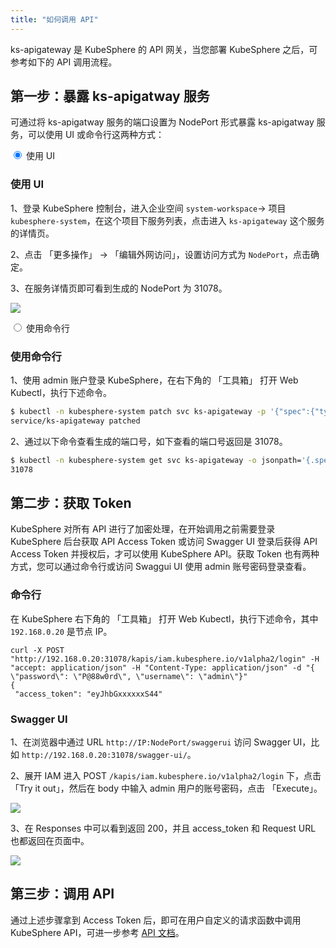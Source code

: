 ```yaml
---
title: "如何调用 API"
---
```


ks-apigateway 是 KubeSphere 的 API 网关，当您部署 KubeSphere 之后，可参考如下的 API 调用流程。


## 第一步：暴露 ks-apigatway 服务

可通过将 ks-apigatway 服务的端口设置为 NodePort 形式暴露 ks-apigatway 服务，可以使用 UI 或命令行这两种方式：

<div class="md-tabs">
<input type="radio" name="tabs" id="ui" checked="checked">
<label for="ui">使用 UI</label>
<span class="md-tab">

### 使用 UI

1、登录 KubeSphere 控制台，进入企业空间 `system-workspace`-> 项目 `kubesphere-system`，在这个项目下服务列表，点击进入 `ks-apigateway` 这个服务的详情页。

2、点击 「更多操作」 -> 「编辑外网访问」，设置访问方式为 `NodePort`，点击确定。

3、在服务详情页即可看到生成的 NodePort 为 31078。

![](https://pek3b.qingstor.com/kubesphere-docs/png/20190704143243.png)

</span>
<input type="radio" name="tabs" id="cmd">
<label for="cmd">使用命令行</label>
<span class="md-tab">

### 使用命令行

1、使用 admin 账户登录 KubeSphere，在右下角的 「工具箱」 打开 Web Kubectl，执行下述命令。

```bash
$ kubectl -n kubesphere-system patch svc ks-apigateway -p '{"spec":{"type":"NodePort"}}'
service/ks-apigateway patched
```

2、通过以下命令查看生成的端口号，如下查看的端口号返回是 31078。

```bash
$ kubectl -n kubesphere-system get svc ks-apigateway -o jsonpath='{.spec.ports[0].nodePort}'
31078
```

</span>
</div>

## 第二步：获取 Token

KubeSphere 对所有 API 进行了加密处理，在开始调用之前需要登录 KubeSphere 后台获取 API Access Token 或访问 Swagger UI 登录后获得 API Access Token 并授权后，才可以使用 KubeSphere API。获取 Token 也有两种方式，您可以通过命令行或访问 Swaggui UI 使用 admin 账号密码登录查看。

### 命令行

在 KubeSphere 右下角的 「工具箱」 打开 Web Kubectl，执行下述命令，其中 `192.168.0.20` 是节点 IP。

```
curl -X POST "http://192.168.0.20:31078/kapis/iam.kubesphere.io/v1alpha2/login" -H "accept: application/json" -H "Content-Type: application/json" -d "{ \"password\": \"P@88w0rd\", \"username\": \"admin\"}"
{
 "access_token": "eyJhbGxxxxxxS44"
```

### Swagger UI

1、在浏览器中通过 URL `http://IP:NodePort/swaggerui` 访问 Swagger UI，比如 `http://192.168.0.20:31078/swagger-ui/`。

2、展开 IAM 进入 POST `/kapis/iam.kubesphere.io/v1alpha2/login` 下，点击 「Try it out」，然后在 body 中输入 admin 用户的账号密码，点击 「Execute」。

![](https://pek3b.qingstor.com/kubesphere-docs/png/20190704142518.png)

3、在 Responses 中可以看到返回 200，并且 access_token 和 Request URL 也都返回在页面中。

![](https://pek3b.qingstor.com/kubesphere-docs/png/20190704142807.png)

## 第三步：调用 API

通过上述步骤拿到 Access Token 后，即可在用户自定义的请求函数中调用 KubeSphere API，可进一步参考 [API 文档](../api-docs)。
